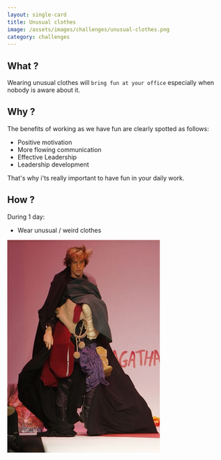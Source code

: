 ```yaml
---
layout: single-card
title: Unusual clothes
image: /assets/images/challenges/unusual-clothes.png
category: challenges
---
```



## What ?
Wearing unusual clothes will `bring fun at your office` especially when nobody is aware about it.

## Why ?
The benefits of working as we have fun are clearly spotted as follows:
* Positive motivation
* More flowing communication
* Effective Leadership
* Leadership development  

That's why i'ts really important to have fun in your daily work.

## How ?
During 1 day:
* Wear unusual / weird clothes

![Unusual clothes](/assets/images/unusual-clothes1.jpg)
